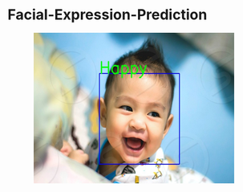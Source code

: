 # Facial-Expression-Prediction
<p align="center">
<img src = "output/image2.jpg" width = 400 height=300>
</p>

